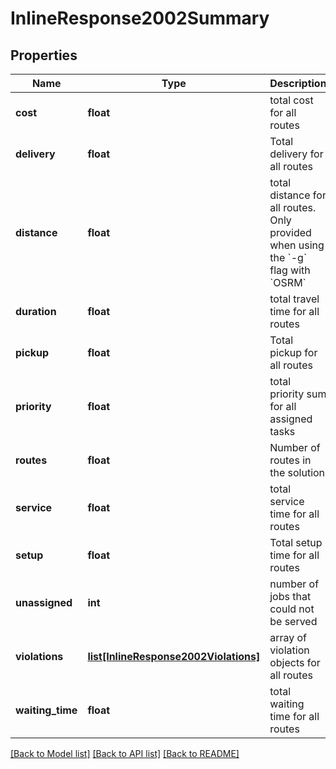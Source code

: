 # InlineResponse2002Summary

## Properties
Name | Type | Description | Notes
------------ | ------------- | ------------- | -------------
**cost** | **float** | total cost for all routes | [optional] 
**delivery** | **float** | Total delivery for all routes | [optional] 
**distance** | **float** | total distance for all routes. Only provided when using the &#x60;-g&#x60; flag with &#x60;OSRM&#x60; | [optional] 
**duration** | **float** | total travel time for all routes | [optional] 
**pickup** | **float** | Total pickup for all routes | [optional] 
**priority** | **float** | total priority sum for all assigned tasks | [optional] 
**routes** | **float** | Number of routes in the solution  | [optional] 
**service** | **float** | total service time for all routes | [optional] 
**setup** | **float** | Total setup time for all routes  | [optional] 
**unassigned** | **int** | number of jobs that could not be served | [optional] 
**violations** | [**list[InlineResponse2002Violations]**](InlineResponse2002Violations.md) | array of violation objects for all routes | [optional] 
**waiting_time** | **float** | total waiting time for all routes | [optional] 

[[Back to Model list]](../README.md#documentation_for_models) [[Back to API list]](../README.md#documentation_for_api_endpoints) [[Back to README]](../README.md)

